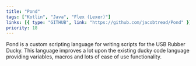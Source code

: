 ```yaml
---
title: "Pond"
tags: ["Kotlin", "Java", "Flex (Lexer)"]
links: [{ type: "GITHUB", link: "https://github.com/jacobtread/Pond" }]
priority: 18
---
```


Pond is a custom scripting language for writing scripts for the USB Rubber Ducky. This language improves a lot upon the existing ducky code language providing variables, macros and lots of ease of use functionality.
